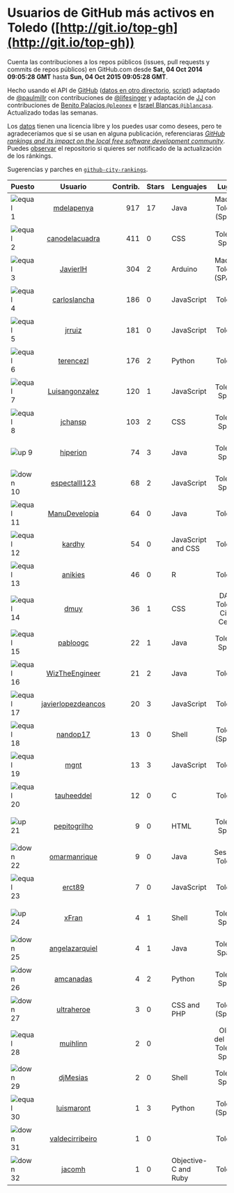 
# Usuarios de GitHub más activos en Toledo ([http://git.io/top-gh](http://git.io/top-gh))



  Cuenta las contribuciones a los repos públicos (issues, pull requests y commits de repos públicos) en GitHub.com desde  **Sat, 04 Oct 2014 09:05:28 GMT** hasta **Sun, 04 Oct 2015 09:05:28 GMT**.

  Hecho usando el API de [GitHub](http://github.com) ([datos en otro directorio](https://github.com/JJ/top-github-users-data/tree/master/data), [script](https://github.com/JJ/top-github-users)) adaptado de [@paulmillr](https://github.com/paulmillr) con contribuciones de [@lifesinger](https://github.com/lifesinger) y adaptación de [JJ](http://jj.github.io) con contribuciones de [Benito Palacios `@pleonex`](http://github.com/pleonex) e [Israel Blancas `@iblancasa`](https://github.com/iblancasa). Actualizado todas las semanas.

  Los [datos](https://github.com/JJ/top-github-users-data/tree/master/data) tienen una licencia libre y los puedes usar como desees, pero te agradeceríamos que si se usan en alguna publicación, referenciaras [*GitHub rankings and its impact on the local free software development community*](https://thewinnower.com/papers/github-rankings-and-its-impact-on-the-local-free-software-development-community). Puedes [observar](https://github.com/JJ/top-github-users-data/subscription) el repositorio si quieres ser notificado de la actualización de los ránkings.

  Sugerencias y parches en [`github-city-rankings`](http://github.com/JJ/github-city-rankings).


| Puesto   |  Usuario  |Contrib.| Stars | Lenguajes   |      Lugar      |  Avatar  |
|----------|:---------:|-------:|-------|-------------|:---------------:|----------|
|![equal](https://raw.githubusercontent.com/JJ/github-city-rankings/master/img/equal.gif) 1 | [mdelapenya](https://github.com/mdelapenya) | 917 | 17 | Java | Madrid, Toledo (Spain) | <img src='https://avatars0.githubusercontent.com/u/951580?v=3&s=64' width="64" title='Manuel de la Peña'> |
|![equal](https://raw.githubusercontent.com/JJ/github-city-rankings/master/img/equal.gif) 2 | [canodelacuadra](https://github.com/canodelacuadra) | 411 | 0 | CSS | Toledo, Spain | <img src='https://avatars1.githubusercontent.com/u/5006582?v=3&s=64' width="64" title='José Antonio Cano'> |
|![equal](https://raw.githubusercontent.com/JJ/github-city-rankings/master/img/equal.gif) 3 | [JavierIH](https://github.com/JavierIH) | 304 | 2 | Arduino | Madrid, Toledo (SPAIN) | <img src='https://avatars1.githubusercontent.com/u/5154251?v=3&s=64' width="64" title='Javier Isabel Hernandez'> |
|![equal](https://raw.githubusercontent.com/JJ/github-city-rankings/master/img/equal.gif) 4 | [carloslancha](https://github.com/carloslancha) | 186 | 0 | JavaScript | Toledo | <img src='https://avatars3.githubusercontent.com/u/5803434?v=3&s=64' width="64" title='Carlos Lancha'> |
|![equal](https://raw.githubusercontent.com/JJ/github-city-rankings/master/img/equal.gif) 5 | [jrruiz](https://github.com/jrruiz) | 181 | 0 | JavaScript | Toledo | <img src='https://avatars0.githubusercontent.com/u/6089334?v=3&s=64' width="64" title='Jose Ramón Ruiz Sánchez'> |
|![equal](https://raw.githubusercontent.com/JJ/github-city-rankings/master/img/equal.gif) 6 | [terencezl](https://github.com/terencezl) | 176 | 2 | Python | Toledo | <img src='https://avatars3.githubusercontent.com/u/3190888?v=3&s=64' width="64" title='Terence Z. Lew'> |
|![equal](https://raw.githubusercontent.com/JJ/github-city-rankings/master/img/equal.gif) 7 | [Luisangonzalez](https://github.com/Luisangonzalez) | 120 | 1 | JavaScript | Toledo, Spain | <img src='https://avatars1.githubusercontent.com/u/1648046?v=3&s=64' width="64" title='Luis Antonio González Martín'> |
|![equal](https://raw.githubusercontent.com/JJ/github-city-rankings/master/img/equal.gif) 8 | [jchansp](https://github.com/jchansp) | 103 | 2 | CSS | Toledo, Spain | <img src='https://avatars1.githubusercontent.com/u/593039?v=3&s=64' width="64" title='Jesús Muela'> |
|![up](https://raw.githubusercontent.com/JJ/github-city-rankings/master/img/up.gif) 9 | [hiperion](https://github.com/hiperion) | 74 | 3 | Java | Toledo, Spain | <img src='https://avatars2.githubusercontent.com/u/360124?v=3&s=64' width="64" title='Andrés Cerezo'> |
|![down](https://raw.githubusercontent.com/JJ/github-city-rankings/master/img/down.gif) 10 | [espectalll123](https://github.com/espectalll123) | 68 | 2 | JavaScript | Toledo, Spain | <img src='https://avatars2.githubusercontent.com/u/2456419?v=3&s=64' width="64" title='Francisco Gómez García'> |
|![equal](https://raw.githubusercontent.com/JJ/github-city-rankings/master/img/equal.gif) 11 | [ManuDevelopia](https://github.com/ManuDevelopia) | 64 | 0 | Java | Toledo | <img src='https://avatars0.githubusercontent.com/u/43015?v=3&s=64' width="64" title='Manu Garcia'> |
|![equal](https://raw.githubusercontent.com/JJ/github-city-rankings/master/img/equal.gif) 12 | [kardhy](https://github.com/kardhy) | 54 | 0 | JavaScript and CSS | Toledo | <img src='https://avatars0.githubusercontent.com/u/12992973?v=3&s=64' width="64" title='Miguel Angel'> |
|![equal](https://raw.githubusercontent.com/JJ/github-city-rankings/master/img/equal.gif) 13 | [anikies](https://github.com/anikies) | 46 | 0 | R | Toledo | <img src='https://avatars3.githubusercontent.com/u/6978779?v=3&s=64' width="64" title='Fernando Varela  Martinez'> |
|![equal](https://raw.githubusercontent.com/JJ/github-city-rankings/master/img/equal.gif) 14 | [dmuy](https://github.com/dmuy) | 36 | 1 | CSS | DAS, Toledo City, Cebu | <img src='https://avatars3.githubusercontent.com/u/8830886?v=3&s=64' width="64" title='Dionlee Uy'> |
|![equal](https://raw.githubusercontent.com/JJ/github-city-rankings/master/img/equal.gif) 15 | [pabloogc](https://github.com/pabloogc) | 22 | 1 | Java | Toledo, Spain | <img src='https://avatars2.githubusercontent.com/u/1131305?v=3&s=64' width="64" title='Pablo Orgaz'> |
|![equal](https://raw.githubusercontent.com/JJ/github-city-rankings/master/img/equal.gif) 16 | [WizTheEngineer](https://github.com/WizTheEngineer) | 21 | 2 | Java | Toledo | <img src='https://avatars1.githubusercontent.com/u/3859110?v=3&s=64' width="64" title='Wayne B. Jackson'> |
|![equal](https://raw.githubusercontent.com/JJ/github-city-rankings/master/img/equal.gif) 17 | [javierlopezdeancos](https://github.com/javierlopezdeancos) | 20 | 3 | JavaScript | Toledo | <img src='https://avatars1.githubusercontent.com/u/1202463?v=3&s=64' width="64" title='Javier'> |
|![equal](https://raw.githubusercontent.com/JJ/github-city-rankings/master/img/equal.gif) 18 | [nandop17](https://github.com/nandop17) | 13 | 0 | Shell | Toledo (Spain) | <img src='https://avatars1.githubusercontent.com/u/6423879?v=3&s=64' width="64" title='Fernando Illán'> |
|![equal](https://raw.githubusercontent.com/JJ/github-city-rankings/master/img/equal.gif) 19 | [mgnt](https://github.com/mgnt) | 13 | 3 | JavaScript | Toledo | <img src='https://avatars1.githubusercontent.com/u/3850065?v=3&s=64' width="64" title='Matthew Braun'> |
|![equal](https://raw.githubusercontent.com/JJ/github-city-rankings/master/img/equal.gif) 20 | [tauheeddel](https://github.com/tauheeddel) | 12 | 0 | C | Toledo | <img src='https://avatars0.githubusercontent.com/u/5762366?v=3&s=64' width="64" title='Tauheed Khan Mohd'> |
|![up](https://raw.githubusercontent.com/JJ/github-city-rankings/master/img/up.gif) 21 | [pepitogrilho](https://github.com/pepitogrilho) | 9 | 0 | HTML | Toledo, Spain | <img src='https://avatars3.githubusercontent.com/u/425171?v=3&s=64' width="64" title='Ricardo'> |
|![down](https://raw.githubusercontent.com/JJ/github-city-rankings/master/img/down.gif) 22 | [omarmanrique](https://github.com/omarmanrique) | 9 | 0 | Java | Seseña, Toledo | <img src='https://avatars0.githubusercontent.com/u/12006845?v=3&s=64' width="64" title='Omar Manrique'> |
|![equal](https://raw.githubusercontent.com/JJ/github-city-rankings/master/img/equal.gif) 23 | [erct89](https://github.com/erct89) | 7 | 0 | JavaScript | Toledo | <img src='https://avatars0.githubusercontent.com/u/9638519?v=3&s=64' width="64" title='Emilio Añover García'> |
|![up](https://raw.githubusercontent.com/JJ/github-city-rankings/master/img/up.gif) 24 | [xFran](https://github.com/xFran) | 4 | 1 | Shell | Toledo, Spain | <img src='https://avatars1.githubusercontent.com/u/3188361?v=3&s=64' width="64" title='Francisc'> |
|![down](https://raw.githubusercontent.com/JJ/github-city-rankings/master/img/down.gif) 25 | [angelazarquiel](https://github.com/angelazarquiel) | 4 | 1 | Java | Toledo. Spain. | <img src='https://avatars3.githubusercontent.com/u/5631864?v=3&s=64' width="64" title='Angel Martínez'> |
|![down](https://raw.githubusercontent.com/JJ/github-city-rankings/master/img/down.gif) 26 | [amcanadas](https://github.com/amcanadas) | 4 | 2 | Python | Toledo, Spain | <img src='https://avatars1.githubusercontent.com/u/2418747?v=3&s=64' width="64" title='Angel Martinez Cañadas'> |
|![down](https://raw.githubusercontent.com/JJ/github-city-rankings/master/img/down.gif) 27 | [ultraheroe](https://github.com/ultraheroe) | 3 | 0 | CSS and PHP | Toledo (Spain) | <img src='https://avatars1.githubusercontent.com/u/564454?v=3&s=64' width="64" title='David Mateo'> |
|![equal](https://raw.githubusercontent.com/JJ/github-city-rankings/master/img/equal.gif) 28 | [muihlinn](https://github.com/muihlinn) | 2 | 0 |  | Olias del Rey, Toledo. Spain | <img src='https://avatars1.githubusercontent.com/u/7160350?v=3&s=64' width="64" title='Luis Miguel Castañeda'> |
|![down](https://raw.githubusercontent.com/JJ/github-city-rankings/master/img/down.gif) 29 | [djMesias](https://github.com/djMesias) | 2 | 0 | Shell | Toledo, Spain | <img src='https://avatars2.githubusercontent.com/u/1057831?v=3&s=64' width="64" title='djMesias'> |
|![equal](https://raw.githubusercontent.com/JJ/github-city-rankings/master/img/equal.gif) 30 | [luismaront](https://github.com/luismaront) | 1 | 3 | Python | Toledo (Spain) | <img src='https://avatars0.githubusercontent.com/u/5930419?v=3&s=64' width="64" title='Luis Martínez Ontalba'> |
|![down](https://raw.githubusercontent.com/JJ/github-city-rankings/master/img/down.gif) 31 | [valdecirribeiro](https://github.com/valdecirribeiro) | 1 | 0 |  | Toledo | <img src='https://avatars2.githubusercontent.com/u/4933022?v=3&s=64' width="64" title='Valdecir Ribeiro R. Sutil'> |
|![down](https://raw.githubusercontent.com/JJ/github-city-rankings/master/img/down.gif) 32 | [jacomh](https://github.com/jacomh) | 1 | 0 | Objective-C and Ruby | Toledo | <img src='https://avatars2.githubusercontent.com/u/1038518?v=3&s=64' width="64" title='Jose A. Contreras'> |
